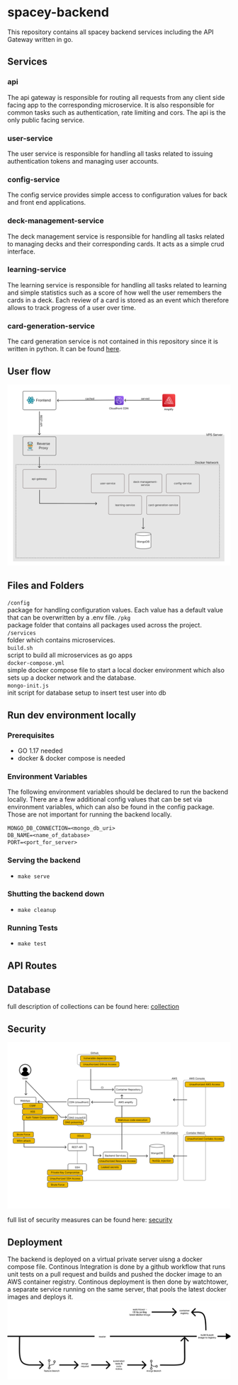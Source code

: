 # spacey-backend
This repository contains all spacey backend services including the API Gateway written
in go.

## Services
### api
The api gateway is responsible for routing all requests from any client side facing app
to the corresponding microservice. It is also responsible for common tasks such as authentication, rate limiting and cors. The api is the only public facing service.

### user-service
The user service is responsible for handling all tasks related to issuing authentication tokens and managing user accounts.

### config-service
The config service provides simple access to configuration values for back and front end applications.

### deck-management-service
The deck management service is responsible for handling all tasks related to managing decks and their corresponding cards. It acts as a simple crud interface.

### learning-service
The learning service is responsible for handling all tasks related to learning and simple statistics such as a score of how well the user remembers the cards in a deck.
Each review of a card is stored as an event which therefore allows to track progress of a user over time.

### card-generation-service
The card generation service is not contained in this repository since it is written in python. It can be found [here](https://github.com/MoShrank/card-generation-service).


## User flow

![user-flow](./.github/images/user-flow.png)

## Files and Folders

`/config` <br>
package for handling configuration values. Each value has a default value that can be overwritten by a .env file.
`/pkg` <br>
package folder that contains all packages used across the project. <br>
`/services` <br>
folder which contains microservices.<br>
`build.sh` <br>
script to build all microservices as go apps<br>
`docker-compose.yml`<br>
simple docker compose file to start a local docker environment which also sets up
a docker network and the database.<br>
`mongo-init.js`<br>
init script for database setup to insert test user into db

## Run dev environment locally

### Prerequisites
- GO 1.17 needed
- docker & docker compose is needed

### Environment Variables
The following environment variables should be declared to run the backend locally. There are a few additional config values that can be set via environment variables, which can also be found in the config package. Those are not important for running the backend locally.

```
MONGO_DB_CONNECTION=<mongo_db_uri>
DB_NAME=<name_of_database>
PORT=<port_for_server>
```

### Serving the backend

- `make serve`

### Shutting the backend down

- `make cleanup`


### Running Tests

- `make test`

## API Routes

## Database
full description of collections can be found here: [collection](./docs/Collections.md)

## Security
![threat-model](./.github/images/threat-model.png)

full list of security measures can be found here: [security](./docs/Security.md)


## Deployment
The backend is deployed on a virtual private server uisng a docker compose file.
Continous Integration is done by a github workflow that runs unit tests on a pull request and builds and pushed the docker image to an AWS container registry. Continous deployment is then done by watchtower, a separate service running on the same server, that pools the latest docker images and deploys it.
![CI/CD Pipeline](./.github/images/pipeline.png)